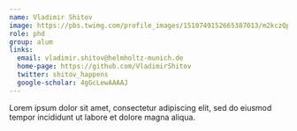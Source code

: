 ```yaml
---
name: Vladimir Shitov
image: https://pbs.twimg.com/profile_images/1510749152665387013/m2kczQp0_400x400.jpg
role: phd
group: alum
links:
  email: vladimir.shitov@helmholtz-munich.de
  home-page: https://github.com/VladimirShitov
  twitter: shitov_happens
  google-scholar: 4gGcLewAAAAJ
---
```


Lorem ipsum dolor sit amet, consectetur adipiscing elit, sed do eiusmod tempor incididunt ut labore et dolore magna aliqua.
